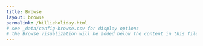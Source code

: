 ```yaml
---
title: Browse
layout: browse
permalink: /billieholiday.html
# see _data/config-browse.csv for display options
# the Browse visualization will be added below the content in this file
---
```


